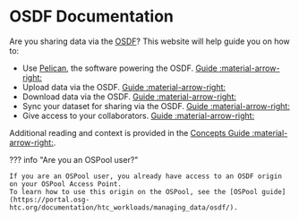 # OSDF Documentation

Are you sharing data via the [OSDF](https://osg-htc.org/services/osdf)?
This website will help guide you on how to:

* Use [Pelican](https://pelicanplatform.org), the software powering the OSDF. [Guide :material-arrow-right:](pelican-client.md)
* Upload data via the OSDF. [Guide :material-arrow-right:](upload-data.md)
* Download data via the OSDF. [Guide :material-arrow-right:](download-data.md)
* Sync your dataset for sharing via the OSDF. [Guide :material-arrow-right:](sync-dataset.md)
* Give access to your collaborators. [Guide :material-arrow-right:](collaborators.md)

Additional reading and context is provided in the [Concepts Guide :material-arrow-right:](concepts.md).

??? info "Are you an OSPool user?"

    If you are an OSPool user, you already have access to an OSDF origin on your OSPool Access Point.
    To learn how to use this origin on the OSPool, see the [OSPool guide](https://portal.osg-htc.org/documentation/htc_workloads/managing_data/osdf/).


